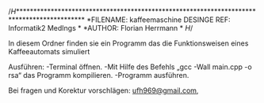 /*H********************************************************************************************
*FILENAME: kaffeemaschine			DESINGE REF: Informatik2 MedIngs
*
*AUTHOR:	Florian Herrmann
*
*H*/

In diesem Ordner finden sie ein Programm das die Funktionsweisen eines Kaffeeautomats simuliert

Ausführen:
-Terminal öffnen.
-Mit Hilfe des Befehls „gcc -Wall main.cpp -o rsa“ das Programm kompilieren.
-Programm ausführen.

Bei fragen und Korektur vorschlägen: ufh969@gmail.com,
